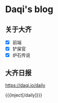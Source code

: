 # Daqi's blog

## 关于大齐
 - [x] 前端
 - [x] 铲屎官
 - [x] 炉石传说

## 大齐日报
https://daqi.io/daily

{{{inject[/daily]}}}